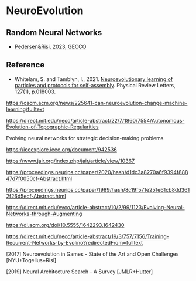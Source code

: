 # NeuroEvolution

## Random Neural Networks

* [Pedersen&Risi, 2023, GECCO](https://dl.acm.org/doi/10.1145/3583131.3590460)


## Reference

* Whitelam, S. and Tamblyn, I., 2021. [Neuroevolutionary learning of particles and protocols for self-assembly](https://journals.aps.org/prl/abstract/10.1103/PhysRevLett.127.018003). Physical Review Letters, 127(1), p.018003.

https://cacm.acm.org/news/225641-can-neuroevolution-change-machine-learning/fulltext

https://direct.mit.edu/neco/article-abstract/22/7/1860/7554/Autonomous-Evolution-of-Topographic-Regularities

Evolving neural networks for strategic decision-making problems

https://ieeexplore.ieee.org/document/942536

https://www.jair.org/index.php/jair/article/view/10367

https://proceedings.neurips.cc/paper/2020/hash/d1dc3a8270a6f9394f88847d7f0050cf-Abstract.html

https://proceedings.neurips.cc/paper/1989/hash/8c19f571e251e61cb8dd3612f26d5ecf-Abstract.html

https://direct.mit.edu/evco/article-abstract/10/2/99/1123/Evolving-Neural-Networks-through-Augmenting

https://dl.acm.org/doi/10.5555/1642293.1642430

https://direct.mit.edu/neco/article-abstract/19/3/757/7156/Training-Recurrent-Networks-by-Evolino?redirectedFrom=fulltext

[2017] Neuroevolution in Games - State of the Art and Open Challenges [NYU+Togelius+Risi]

[2019] Neural Architecture Search - A Survey [JMLR+Hutter]
